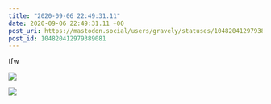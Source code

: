 ```yaml
---
title: "2020-09-06 22:49:31.11"
date: 2020-09-06 22:49:31.11 +00
post_uri: https://mastodon.social/users/gravely/statuses/104820412979389081
post_id: 104820412979389081
---
```

tfw


![](/images/104820412619271195.jpg)

![](/images/104820412817955838.jpg)

